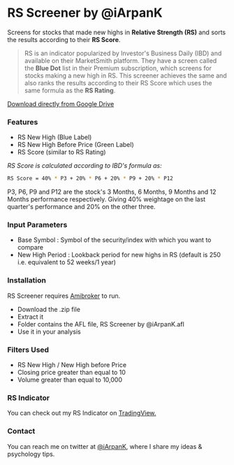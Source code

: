 # RS Screener by @iArpanK
Screens for stocks that made new highs in **Relative Strength (RS)** and sorts the results according to their **RS Score**.
>RS is an indicator popularized by Investor's Business Daily (IBD) and available on their MarketSmith platform. They have a screen called the **Blue Dot** list in their Premium subscription, which screens for stocks making a new high in RS. This screener achieves the same and also ranks the results according to their RS Score which uses the same formula as the **RS Rating**.

[Download directly from Google Drive](https://drive.google.com/drive/folders/1NHfHHqBLndK2Hy5UvIOQrRMZBqiJvCJC?usp=sharing)

### Features

- RS New High (Blue Label)
- RS New High Before Price (Green Label)
- RS Score (similar to RS Rating)

*RS Score is calculated according to IBD's formula as:*
```sh
RS Score = 40% * P3 + 20% * P6 + 20% * P9 + 20% * P12
```
P3, P6, P9 and P12 are the stock's 3 Months, 6 Months, 9 Months and 12 Months performance respectively.
Giving 40% weightage on the last quarter's performance and 20% on the other three.

### Input Parameters

- Base Symbol :  Symbol of the security/index with which you want to compare
- New High Period : Lookback period for new highs in RS (default is 250 i.e. equivalent to 52 weeks/1 year)

### Installation

RS Screener requires [Amibroker](https://www.amibroker.com/) to run.

- Download the .zip file
- Extract it
- Folder contains the AFL file, RS Screener by @iArpanK.afl
- Use it in your analysis

### Filters Used

- RS New High / New High before Price
- Closing price greater than equal to 10
- Volume greater than equal to 10,000

### RS Indicator
You can check out my RS Indicator on [TradingView.](https://in.tradingview.com/script/G6MOxSG2-Relative-Strength-Line-by-iArpanK/)

### Contact

You can reach me on twitter at [@iArpanK](https://twitter.com/iArpanK), where I share my ideas & psychology tips.
